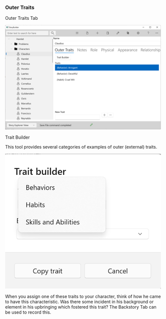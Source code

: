 ### Outer Traits ###
Outer Traits Tab <br/>

![](Character-Outer-Traits.png)

Trait Builder <br/>

This tool provides several categories of examples of outer (external) traits. <br/>

![](Trait-Builder.png)

When you assign one of these traits to your character, think of how he came to have this characteristic.  Was there some incident in his background or element in his upbringing which fostered this trait? The Backstory Tab can be used to record this. <br/>

